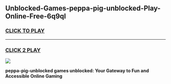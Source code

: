 
## Unblocked-Games-peppa-pig-unblocked-Play-Online-Free-6q9ql
<h3>
<a href="https://premium76.site?title=peppa-pig-unblocked&ref=26A">CLICK TO PLAY</a></h3>
<hr>

<h3>
<a href="https://premium76.site?title=peppa-pig-unblocked&ref=26A">CLICK 2 PLAY</a>
  
</h3>

<a href="https://premium76.site?title=peppa-pig-unblocked&ref=26A"><img src="https://clearcache.store/games.png"></a>


**peppa-pig-unblocked games unblocked: Your Gateway to Fun and Accessible Online Gaming**
